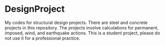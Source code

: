 # DesignProject
My codes for structural design projects. There are steel and concrete projects in this repository. The projects involve calculations for permanent, imposed, wind, and earthquake actions. This is a student project, please do not use it for a professional practice.
